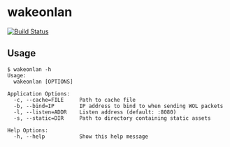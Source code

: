 # wakeonlan

[![Build Status](https://travis-ci.org/mpolden/wakeonlan.svg?branch=master)](https://travis-ci.org/mpolden/wakeonlan)

## Usage

```
$ wakeonlan -h
Usage:
  wakeonlan [OPTIONS]

Application Options:
  -c, --cache=FILE     Path to cache file
  -b, --bind=IP        IP address to bind to when sending WOL packets
  -l, --listen=ADDR    Listen address (default: :8080)
  -s, --static=DIR     Path to directory containing static assets

Help Options:
  -h, --help           Show this help message
```
